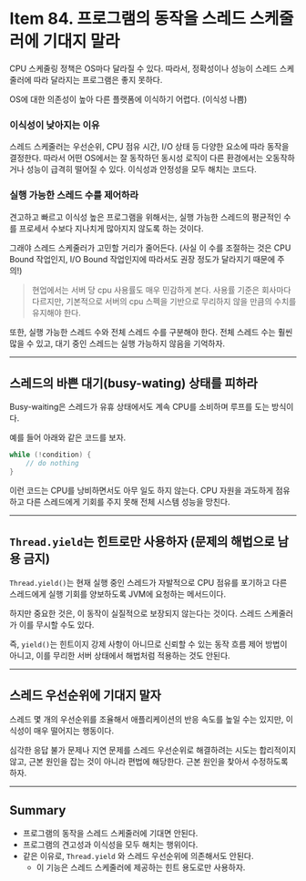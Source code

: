 # Item 84. 프로그램의 동작을 스레드 스케줄러에 기대지 말라
CPU 스케줄링 정책은 OS마다 달라질 수 있다. 따라서, 정확성이나 성능이 스레드 스케줄러에 따라 달라지는 프로그램은 좋지 못하다.


OS에 대한 의존성이 높아 다른 플랫폼에 이식하기 어렵다. (이식성 나쁨)


### 이식성이 낮아지는 이유
스레드 스케줄러는 우선순위, CPU 점유 시간, I/O 상태 등 다양한 요소에 따라 동작을 결정한다. 따라서 어떤 OS에서는 잘 동작하던 동시성 로직이 다른 환경에서는 오동작하거나 성능이 급격히 떨어질 수 있다. 이식성과 안정성을 모두 해치는 코드다.


### 실행 가능한 스레드 수를 제어하라
견고하고 빠르고 이식성 높은 프로그램을 위해서는, 실행 가능한 스레드의 평균적인 수를 프로세서 수보다 지나치게 많아지지 않도록 하는 것이다. 


그래야 스레드 스케줄러가 고민할 거리가 줄어든다. (사실 이 수를 조절하는 것은 CPU Bound 작업인지, I/O Bound 작업인지에 따라서도 권장 정도가 달라지기 때문에 주의!)


> 현업에서는 서버 당 cpu 사용률도 매우 민감하게 본다. 사용률 기준은 회사마다 다르지만, 기본적으로 서버의 cpu 스펙을 기반으로 무리하지 않을 만큼의 수치를 유지해야 한다.


또한, 실행 가능한 스레드 수와 전체 스레드 수를 구분해야 한다. 전체 스레드 수는 훨씬 많을 수 있고, 대기 중인 스레드는 실행 가능하지 않음을 기억하자.


---
## 스레드의 바쁜 대기(busy-wating) 상태를 피하라
Busy-waiting은 스레드가 유휴 상태에서도 계속 CPU를 소비하며 루프를 도는 방식이다. 


예를 들어 아래와 같은 코드를 보자.


```java
while (!condition) {
    // do nothing
}
```


이런 코드는 CPU를 낭비하면서도 아무 일도 하지 않는다. CPU 자원을 과도하게 점유하고 다른 스레드에게 기회를 주지 못해 전체 시스템 성능을 망친다.


---
## `Thread.yield`는 힌트로만 사용하자 (문제의 해법으로 남용 금지)
`Thread.yield()`는 현재 실행 중인 스레드가 자발적으로 CPU 점유를 포기하고 다른 스레드에게 실행 기회를 양보하도록 JVM에 요청하는 메서드이다.


하지만 중요한 것은, 이 동작이 실질적으로 보장되지 않는다는 것이다. 스레드 스케줄러가 이를 무시할 수도 있다. 


즉, `yield()`는 힌트이지 강제 사항이 아니므로 신뢰할 수 있는 동작 흐름 제어 방법이 아니고, 이를 무리한 서버 상태에서 해법처럼 적용하는 것도 안된다.



---
## 스레드 우선순위에 기대지 말자
스레드 몇 개의 우선순위를 조율해서 애플리케이션의 반응 속도를 높일 수는 있지만, 이식성이 매우 떨어지는 행동이다.


심각한 응답 불가 문제나 지연 문제를 스레드 우선순위로 해결하려는 시도는 합리적이지 않고, 근본 원인을 잡는 것이 아니라 편법에 해당한다. 근본 원인을 찾아서 수정하도록 하자.


---
## Summary
- 프로그램의 동작을 스레드 스케줄러에 기대면 안된다.
- 프로그램의 견고성과 이식성을 모두 해치는 행위이다.
- 같은 이유로, `Thread.yield` 와 스레드 우선순위에 의존해서도 안된다.
    - 이 기능은 스레드 스케줄러에 제공하는 힌트 용도로만 사용하자.